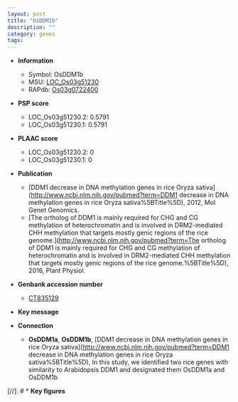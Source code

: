 ```yaml
---
layout: post
title: "OsDDM1b"
description: ""
category: genes
tags: 
---
```


* **Information**  
    + Symbol: OsDDM1b  
    + MSU: [LOC_Os03g51230](http://rice.plantbiology.msu.edu/cgi-bin/ORF_infopage.cgi?orf=LOC_Os03g51230)  
    + RAPdb: [Os03g0722400](http://rapdb.dna.affrc.go.jp/viewer/gbrowse_details/irgsp1?name=Os03g0722400)  

* **PSP score**  
    + LOC_Os03g51230.2: 0.5791 
    + LOC_Os03g51230.1: 0.5791 

* **PLAAC score**  
    + LOC_Os03g51230.2: 0 
    + LOC_Os03g51230.1: 0 

* **Publication**  
    + [DDM1 decrease in DNA methylation genes in rice Oryza sativa](http://www.ncbi.nlm.nih.gov/pubmed?term=DDM1 decrease in DNA methylation genes in rice Oryza sativa%5BTitle%5D), 2012, Mol Genet Genomics.
    + [The ortholog of DDM1 is mainly required for CHG and CG methylation of heterochromatin and is involved in DRM2-mediated CHH methylation that targets mostly genic regions of the rice genome.](http://www.ncbi.nlm.nih.gov/pubmed?term=The ortholog of DDM1 is mainly required for CHG and CG methylation of heterochromatin and is involved in DRM2-mediated CHH methylation that targets mostly genic regions of the rice genome.%5BTitle%5D), 2016, Plant Physiol.

* **Genbank accession number**  
    + [CT835129](http://www.ncbi.nlm.nih.gov/nuccore/CT835129)

* **Key message**  

* **Connection**  
    + __OsDDM1a__, __OsDDM1b__, [DDM1 decrease in DNA methylation genes in rice Oryza sativa](http://www.ncbi.nlm.nih.gov/pubmed?term=DDM1 decrease in DNA methylation genes in rice Oryza sativa%5BTitle%5D), In this study, we identified two rice genes with similarity to Arabidopsis DDM1 and designated them OsDDM1a and OsDDM1b

[//]: # * **Key figures**  


